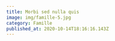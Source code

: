 ```yaml
---
title: Morbi sed nulla quis
image: img/famille-5.jpg
category: Famille
published_at: 2020-10-14T18:16:16.143Z
---
```

